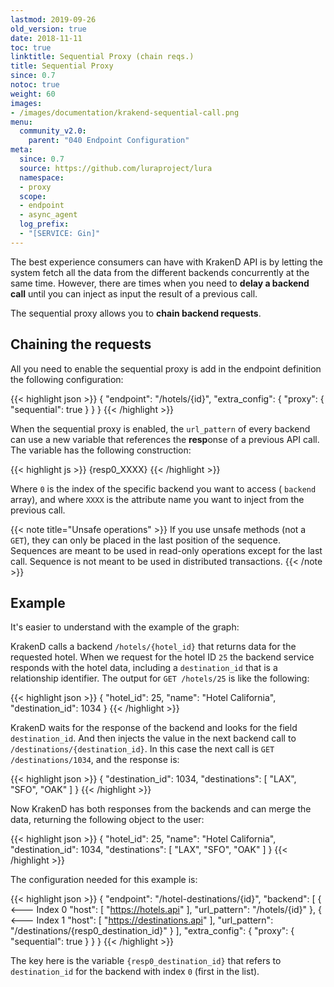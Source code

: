 ```yaml
---
lastmod: 2019-09-26
old_version: true
date: 2018-11-11
toc: true
linktitle: Sequential Proxy (chain reqs.)
title: Sequential Proxy
since: 0.7
notoc: true
weight: 60
images:
- /images/documentation/krakend-sequential-call.png
menu:
  community_v2.0:
    parent: "040 Endpoint Configuration"
meta:
  since: 0.7
  source: https://github.com/luraproject/lura
  namespace:
  - proxy
  scope:
  - endpoint
  - async_agent
  log_prefix:
  - "[SERVICE: Gin]"
---
```

The best experience consumers can have with KrakenD API is by letting the system fetch all the data from the different backends concurrently at the same time. However, there are times when you need to **delay a backend call** until you can inject as input the result of a previous call.

The sequential proxy allows you to **chain backend requests**.

## Chaining the requests
All you need to enable the sequential proxy is add in the endpoint definition the following configuration:

{{< highlight json >}}
{
    "endpoint": "/hotels/{id}",
    "extra_config": {
          "proxy": {
              "sequential": true
          }
      }
}
{{< /highlight >}}


When the sequential proxy is enabled, the `url_pattern` of every backend can use a new variable that references the **resp**onse of a previous API call. The variable has the following construction:

{{< highlight js >}}
{resp0_XXXX}
{{< /highlight >}}



Where `0` is the index of the specific backend you want to access ( `backend` array), and where `XXXX` is the attribute name you want to inject from the previous call.

{{< note title="Unsafe operations" >}}
If you use unsafe methods (not a `GET`), they can only be placed in the last position of the sequence. Sequences are meant to be used in read-only operations except for the last call. Sequence is not meant to be used in distributed transactions.
{{< /note >}}

## Example
It's easier to understand with the example of the graph:

KrakenD calls a backend `/hotels/{hotel_id}` that returns data for the requested hotel. When we request for the hotel ID `25` the backend service responds with the hotel data, including a `destination_id` that is a relationship identifier. The output for `GET /hotels/25` is like the following:

{{< highlight json >}}
{
    "hotel_id": 25,
    "name": "Hotel California",
    "destination_id": 1034
}
{{< /highlight >}}


KrakenD waits for the response of the backend and looks for the field `destination_id`. And then injects the value in the next backend call to `/destinations/{destination_id}`. In this case the next call is `GET /destinations/1034`, and the response is:

{{< highlight json >}}
{
    "destination_id": 1034,
    "destinations": [
        "LAX",
        "SFO",
        "OAK"
    ]
}
{{< /highlight >}}


Now KrakenD has both responses from the backends and can merge the data, returning the following object to the user:

{{< highlight json >}}
{
    "hotel_id": 25,
    "name": "Hotel California",
    "destination_id": 1034,
    "destinations": [
        "LAX",
        "SFO",
        "OAK"
    ]
}
{{< /highlight >}}


The configuration needed for this example is:

{{< highlight json >}}
{
    "endpoint": "/hotel-destinations/{id}",
    "backend": [
        { <--- Index 0
            "host": [
                "https://hotels.api"
            ],
            "url_pattern": "/hotels/{id}"
        },
        { <--- Index 1
            "host": [
                "https://destinations.api"
            ],
            "url_pattern": "/destinations/{resp0_destination_id}"
        }
    ],
    "extra_config": {
        "proxy": {
            "sequential": true
        }
    }
}
{{< /highlight >}}



The key here is the variable `{resp0_destination_id}` that refers to `destination_id` for the backend with index `0` (first in the list).
